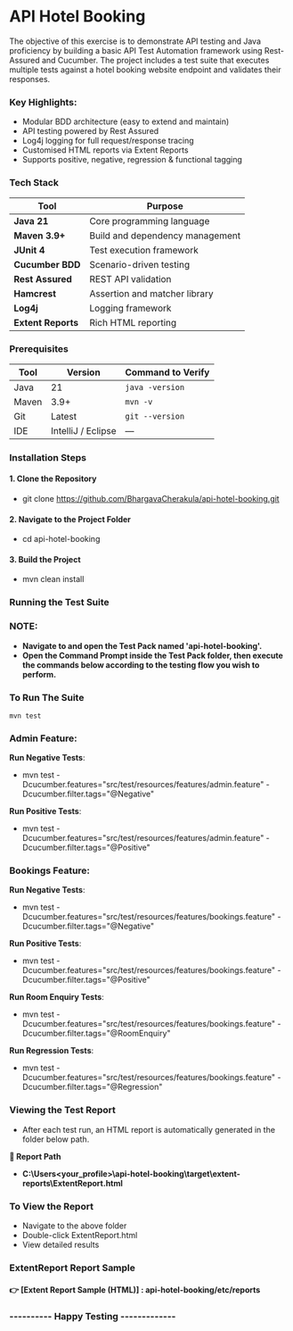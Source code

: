 # API Hotel Booking
The objective of this exercise is to demonstrate API testing and Java proficiency by building a basic API Test Automation framework using Rest-Assured and Cucumber. The project includes a test suite that executes multiple tests against a hotel booking website endpoint and validates their responses.

### Key Highlights:
* Modular BDD architecture (easy to extend and maintain)
* API testing powered by Rest Assured
* Log4j logging for full request/response tracing
* Customised HTML reports via Extent Reports 
* Supports positive, negative, regression & functional tagging
  
### Tech Stack

| Tool               | Purpose                         |
| ------------------ | ------------------------------- |
| **Java 21**        | Core programming language       |
| **Maven 3.9+**     | Build and dependency management |
| **JUnit 4**        | Test execution framework        |
| **Cucumber BDD**   | Scenario-driven testing         |
| **Rest Assured**   | REST API validation             |
| **Hamcrest**       | Assertion and matcher library   |
| **Log4j**          | Logging framework               |
| **Extent Reports** | Rich HTML reporting             |

### Prerequisites
| Tool  | Version            | Command to Verify |
| ----- | ------------------ | ----------------- |
| Java  | 21                 | `java -version`   |
| Maven | 3.9+               | `mvn -v`          |
| Git   | Latest             | `git --version`   |
| IDE   | IntelliJ / Eclipse | —                 |

### Installation Steps
#### 1. Clone the Repository
* git clone https://github.com/BhargavaCherakula/api-hotel-booking.git
#### 2. Navigate to the Project Folder
* cd api-hotel-booking
#### 3. Build the Project
* mvn clean install

### Running the Test Suite
### NOTE:
* **Navigate to and open the Test Pack named 'api-hotel-booking'.**
* **Open the Command Prompt inside the Test Pack folder, then execute the commands below according to the testing flow you wish to perform.**

### To Run The Suite
    mvn test
### Admin Feature:
**Run Negative Tests**:
* mvn test -Dcucumber.features="src/test/resources/features/admin.feature" -Dcucumber.filter.tags="@Negative"

**Run Positive Tests**:
* mvn test -Dcucumber.features="src/test/resources/features/admin.feature" -Dcucumber.filter.tags="@Positive"
### Bookings Feature:
**Run Negative Tests**:
* mvn test -Dcucumber.features="src/test/resources/features/bookings.feature" -Dcucumber.filter.tags="@Negative"

**Run Positive Tests**:
* mvn test -Dcucumber.features="src/test/resources/features/bookings.feature" -Dcucumber.filter.tags="@Positive"

**Run Room Enquiry Tests**:
* mvn test -Dcucumber.features="src/test/resources/features/bookings.feature" -Dcucumber.filter.tags="@RoomEnquiry"

**Run Regression Tests**:
* mvn test -Dcucumber.features="src/test/resources/features/bookings.feature" -Dcucumber.filter.tags="@Regression"

### Viewing the Test Report
* After each test run, an HTML report is automatically generated in the folder below path.

**📁 Report Path**
* **C:\Users\<your_profile>\api-hotel-booking\target\extent-reports\ExtentReport.html**

### To View the Report
* Navigate to the above folder
* Double-click ExtentReport.html
* View detailed results

### ExtentReport Report Sample
#### 👉 [Extent Report Sample (HTML)] : api-hotel-booking/etc/reports

### ---------- Happy Testing -------------